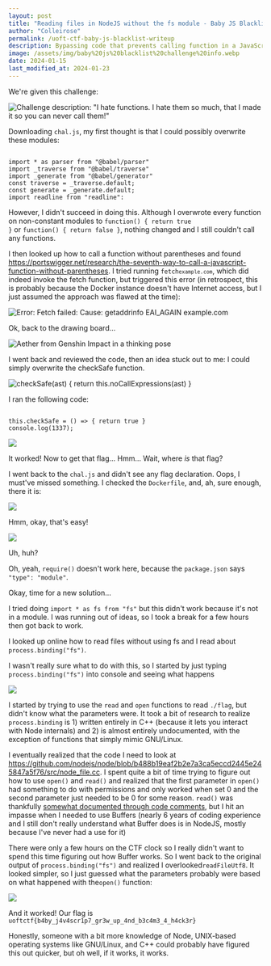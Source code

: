 ```yaml
---
layout: post
title: "Reading files in NodeJS without the fs module - Baby JS Blacklist CTF writeup - University of Toronto CTF"
author: "Colleirose"
permalink: /uoft-ctf-baby-js-blacklist-writeup
description: Bypassing code that prevents calling function in a JavaScript jail CTF challenge
image: /assets/img/baby%20js%20blacklist%20challenge%20info.webp
date: 2024-01-15
last_modified_at: 2024-01-23
---
```


We're given this challenge:

![Challenge description: "I hate functions. I hate them so much, that I made it so you can never call them!"](/assets/img/baby%20js%20blacklist%20challenge%20info.webp)

Downloading <code>chal.js</code>, my first thought is that I could possibly overwrite these modules:
<pre><code class="language-javascript">
import * as parser from "@babel/parser"
import _traverse from "@babel/traverse"
import _generate from "@babel/generator"
const traverse = _traverse.default;
const generate = _generate.default;
import readline from "readline":
</code></pre>

However, I didn't succeed in doing this. Although I overwrote every function on non-constant modules to <code>function() { return true }</code> or <code>function() { return false }</code>, nothing changed and I still couldn't call any functions.

I then looked up how to call a function without parentheses and found <a href="https://portswigger.net/research/the-seventh-way-to-call-a-javascript-function-without-parentheses" rel="noopener">https://portswigger.net/research/the-seventh-way-to-call-a-javascript-function-without-parentheses</a>. I tried running <code>fetch`example.com`</code>, which did indeed invoke the fetch function, but triggered this error (in retrospect, this is probably because the Docker instance doesn't have Internet access, but I just assumed the approach was flawed at the time):

![Error: Fetch failed: Cause: getaddrinfo EAI_AGAIN example.com](/assets/img/baby%20js%20writeup_html_b0a6f054afc88a9f.webp)

Ok, back to the drawing board…

<img alt="Aether from Genshin Impact in a thinking pose" src="/assets/img/baby%20js%20writeup_html_528c9aa660c40b7b.webp"/>

I went back and reviewed the code, then an idea stuck out to me: I could simply overwrite the checkSafe function.

<img alt="checkSafe(ast) { return this.noCallExpressions(ast) }" src="/assets/img/baby%20js%20writeup_html_45282170fe481152.webp"/>

I ran the following code:
<pre><code class="language-javascript">
this.checkSafe = () => { return true }
console.log(1337);
</code></pre>

<img aria-display="none" src="/assets/img/baby%20js%20writeup_html_a364fc3ae318c0db.webp" />

It worked! Now to get that flag… Hmm… Wait, where <i>is</i> that flag?

I went back to the <code>chal.js</code> and didn't see any flag declaration. Oops, I must've missed something. I checked the <code>Dockerfile</code>, and, ah, sure enough, there it is:

<img src="/assets/img/baby%20js%20writeup_html_88d3c036ae9e048c.webp" />

Hmm, okay, that's easy!

<img src="/assets/img/baby%20js%20writeup_html_f42ba338ae741ba9.webp" /> 

Uh, huh? 

Oh, yeah, <code>require()</code> doesn't work here, because the <code>package.json</code> says <code>"type": "module"</code>.

Okay, time for a new solution…

I tried doing <code>import * as fs from "fs"</code> but this didn't work because it's not in a module. I was running out of ideas, so I took a break for a few hours then got back to work.

I looked up online how to read files without using fs and I read about <code>process.binding("fs")</code>.

I wasn't really sure what to do with this, so I started by just typing <code>process.binding("fs")</code> into console and seeing what happens

<img src="/assets/img/baby%20js%20writeup_html_ca7664b9d913c5a3.webp" />

I started by trying to use the <code>read</code> and <code>open</code> functions to read <code>./flag</code>, but didn't know what the parameters were. It took a bit of research to realize <code>process.binding</code> is 1) written entirely in C++ (because it lets you interact with Node internals) and 2) is almost entirely undocumented, with the exception of functions that simply mimic GNU/Linux.

I eventually realized that the code I need to look at <a href="https://github.com/nodejs/node/blob/b488b19eaf2b2e7a3ca5eccd2445e245847a5f76/src/node_file.cc" rel="noopener">https://github.com/nodejs/node/blob/b488b19eaf2b2e7a3ca5eccd2445e245847a5f76/src/node_file.cc</a>. I spent quite a bit of time trying to figure out how to use <code>open()</code> and <code>read()</code> and realized that the first parameter in <code>open()</code> had something to do with permissions and only worked when set 0 and the second parameter just needed to be 0 for some reason. <code>read()</code> was thankfully <a href="https://github.com/nodejs/node/blob/b488b19eaf2b2e7a3ca5eccd2445e245847a5f76/src/node_file.cc#L1189-L1247" rel="noopener">somewhat documented through code comments</a>, but I hit an impasse when I needed to use Buffers (nearly 6 years of coding experience and I still don't really understand what Buffer does is in NodeJS, mostly because I've never had a use for it)

There were only a few hours on the CTF clock so I really didn't want to spend this time figuring out how Buffer works. So I went back to the original output of <code>process.binding("fs")</code> and realized I overlooked<code>readFileUtf8</code>. It looked simpler, so I just guessed what the parameters probably were based on what happened with the<code>open()</code> function:

<img src="/assets/img/baby%20js%20writeup_html_e0667347208b6543.webp" />

And it worked! Our flag is <code>uoftctf{b4by_j4v4scr1p7_gr3w_up_4nd_b3c4m3_4_h4ck3r}</code>

Honestly, someone with a bit more knowledge of Node, UNIX-based operating systems like GNU/Linux, and C++ could probably have figured this out quicker, but oh well, if it works, it works.